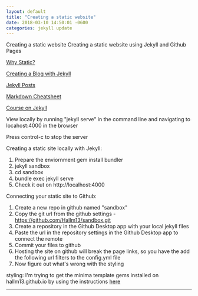 ```yaml
---
layout: default
title: "Creating a static website"
date: 2018-03-10 14:50:01 -0600
categories: jekyll update
---
```

Creating a static website
Creating a static website using Jekyll and Github Pages

[Why Static?][why-static]

[Creating a Blog with Jekyll][jekyll-blog]

[Jekyll Posts][jekyll-posts]

[Markdown Cheatsheet][markdown]

[Course on Jekyll][course]

View locally by running "jekyll serve" in the command line and navigating to locahost:4000 in the browser

Press control-c to stop the server

Creating a static site locally with Jekyll:
1. Prepare the enviornment
gem install bundler
2. jekyll sandbox
3. cd sandbox
4. bundle exec jekyll serve
5. Check it out on http://localhost:4000

Connecting your static site to Github:
1. Create a new repo in github named "sandbox"
2. Copy the git url from the github settings - https://github.com/Hallm13/sandbox.git
3. Create a repository in the Github Desktop app with your local jekyll files
4. Paste the url in the repository settings in the Github Desktop app to connect the remote
5. Commit your files to github
6. Hosting the site on github will break the page links, so you have the add the following url filters to the config.yml file
7. Now figure out what's wrong with the styling

styling:
I'm trying to get the minima template gems installed on hallm13.github.io by using the instructions [here][minima]


---

[jekyll-blog]: https://www.smashingmagazine.com/2014/08/build-blog-jekyll-github-pages/
[why-static]: http://blog.teamtreehouse.com/getting-started-static-sites
[jekyll-posts]: https://michaelsoolee.com/jekyll-post-page/
[markdown]: https://github.com/adam-p/markdown-here/wiki/Markdown-Cheatsheet
[minima]: https://github.com/jekyll/minima
[course]: https://learn.cloudcannon.com/jekyll/introduction-to-liquid/

